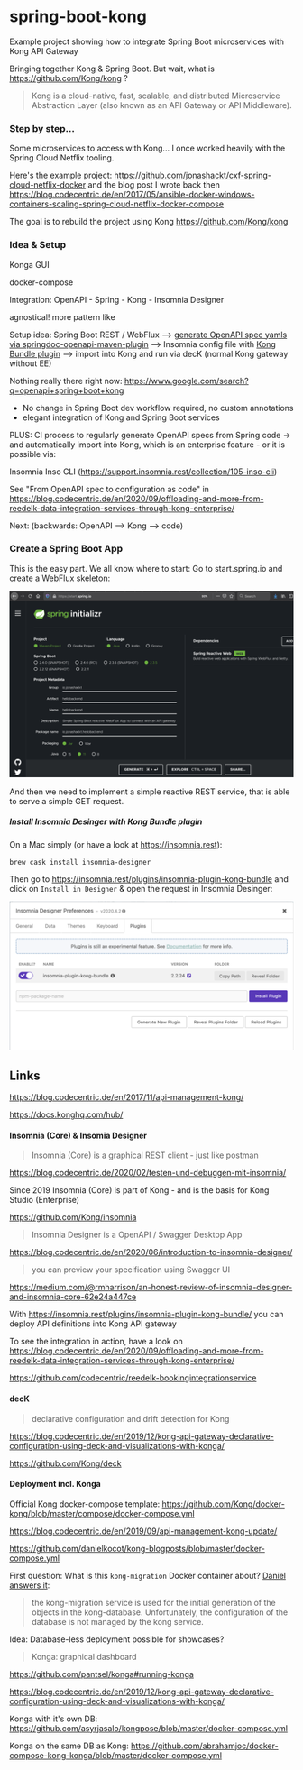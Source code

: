 # spring-boot-kong
Example project showing how to integrate Spring Boot microservices with Kong API Gateway


Bringing together Kong & Spring Boot. But wait, what is https://github.com/Kong/kong ?

> Kong is a cloud-native, fast, scalable, and distributed Microservice Abstraction Layer (also known as an API Gateway or API Middleware). 


### Step by step...

Some microservices to access with Kong... I once worked heavily with the Spring Cloud Netflix tooling.

Here's the example project: https://github.com/jonashackt/cxf-spring-cloud-netflix-docker and the blog post I wrote back then https://blog.codecentric.de/en/2017/05/ansible-docker-windows-containers-scaling-spring-cloud-netflix-docker-compose

The goal is to rebuild the project using Kong https://github.com/Kong/kong


### Idea & Setup

Konga GUI

docker-compose

Integration: OpenAPI - Spring - Kong - Insomnia Designer



agnostical! more pattern like

Setup idea: Spring Boot REST / WebFlux --> [generate OpenAPI spec yamls via springdoc-openapi-maven-plugin](https://www.baeldung.com/spring-rest-openapi-documentation) --> Insomnia config file with [Kong Bundle plugin](https://insomnia.rest/plugins/insomnia-plugin-kong-bundle/) --> import into Kong and run via decK (normal Kong gateway without EE)

Nothing really there right now:  https://www.google.com/search?q=openapi+spring+boot+kong

* No change in Spring Boot dev workflow required, no custom annotations
* elegant integration of Kong and Spring Boot services

PLUS: CI process to regularly generate OpenAPI specs from Spring code -> and automatically import into Kong, which is an enterprise feature - or it is possible via:

Insomnia Inso CLI (https://support.insomnia.rest/collection/105-inso-cli)

See "From OpenAPI spec to configuration as code" in https://blog.codecentric.de/en/2020/09/offloading-and-more-from-reedelk-data-integration-services-through-kong-enterprise/


Next:
(backwards: OpenAPI --> Kong --> code)



### Create a Spring Boot App

This is the easy part. We all know where to start: Go to start.spring.io and create a WebFlux skeleton:

![start-spring-io](screenshots/start-spring-io.png)

And then we need to implement a simple reactive REST service, that is able to serve a simple GET request.




##### Install Insomnia Desinger with Kong Bundle plugin

On a Mac simply (or have a look at https://insomnia.rest):

```
brew cask install insomnia-designer
```

Then go to https://insomnia.rest/plugins/insomnia-plugin-kong-bundle and click on `Install in Designer` & open the request in Insomnia Desinger:

![insomnia-designer-kong-bundle-plugin](screenshots/insomnia-designer-kong-bundle-plugin.png)





## Links

https://blog.codecentric.de/en/2017/11/api-management-kong/

https://docs.konghq.com/hub/


#### Insomnia (Core) & Insomia Designer

> Insomnia (Core) is a graphical REST client - just like postman

https://blog.codecentric.de/2020/02/testen-und-debuggen-mit-insomnia/

Since 2019 Insomnia (Core) is part of Kong - and is the basis for Kong Studio (Enterprise)

https://github.com/Kong/insomnia


> Insomnia Designer is a OpenAPI / Swagger Desktop App

https://blog.codecentric.de/en/2020/06/introduction-to-insomnia-designer/

> you can preview your specification using Swagger UI

https://medium.com/@rmharrison/an-honest-review-of-insomnia-designer-and-insomnia-core-62e24a447ce


With https://insomnia.rest/plugins/insomnia-plugin-kong-bundle/ you can deploy API definitions into Kong API gateway

To see the integration in action, have a look on https://blog.codecentric.de/en/2020/09/offloading-and-more-from-reedelk-data-integration-services-through-kong-enterprise/ 

https://github.com/codecentric/reedelk-bookingintegrationservice




#### decK

> declarative configuration and drift detection for Kong

https://blog.codecentric.de/en/2019/12/kong-api-gateway-declarative-configuration-using-deck-and-visualizations-with-konga/

https://github.com/Kong/deck



#### Deployment incl. Konga

Official Kong docker-compose template: https://github.com/Kong/docker-kong/blob/master/compose/docker-compose.yml

https://blog.codecentric.de/en/2019/09/api-management-kong-update/

https://github.com/danielkocot/kong-blogposts/blob/master/docker-compose.yml


First question: What is this `kong-migration` Docker container about? [Daniel answers it](https://blog.codecentric.de/en/2019/09/api-management-kong-update/):

> the kong-migration service is used for the initial generation of the objects in the kong-database. Unfortunately, the configuration of the database is not managed by the kong service.



Idea: Database-less deployment possible for showcases?



> Konga: graphical dashboard

https://github.com/pantsel/konga#running-konga

https://blog.codecentric.de/en/2019/12/kong-api-gateway-declarative-configuration-using-deck-and-visualizations-with-konga/

Konga with it's own DB: https://github.com/asyrjasalo/kongpose/blob/master/docker-compose.yml

Konga on the same DB as Kong: https://github.com/abrahamjoc/docker-compose-kong-konga/blob/master/docker-compose.yml

